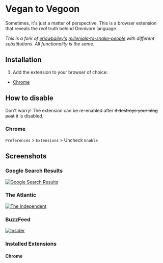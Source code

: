 # Vegan to Vegoon

Sometimes, it's just a matter of perspective. This is a browser extension that reveals the *real* truth behind Omnivore language. 

*This is a fork of [ericwbailey's](https://github.com/ericwbailey) [millenials-to-snake-people](https://github.com/ericwbailey/millennials-to-snake-people) with different substitutions. All functionality is the same.*

## Installation

1. Add the extension to your browser of choice: 
  - [Chrome](https://chrome.google.com/webstore/detail/millennials-to-snake-peop/jhkibealmjkbkafogihpeidfcgnigmlf)


## How to disable

Don't worry! The extension can be re-enabled after ~~it destroys your blog post~~ it is disabled.

### Chrome

`Preferences` > `Extensions` > Uncheck `Enable`


## Screenshots

### Google Search Results
[![Google Search Results](https://i.imgur.com/SQRkpa2.jpg)](https://www.google.com/search?q=go+vegan)

### The Atlantic
[![The Independent](https://i.imgur.com/iJzRtoM.png)](https://www.independent.co.uk/topic/vegan)

### BuzzFeed
[![Insider](https://i.imgur.com/txOJLqr.png)](https://www.insider.com/masterchef-winner-vegan-customer-facebook-fight-2019-10)

### Installed Extensions
#### Chrome

